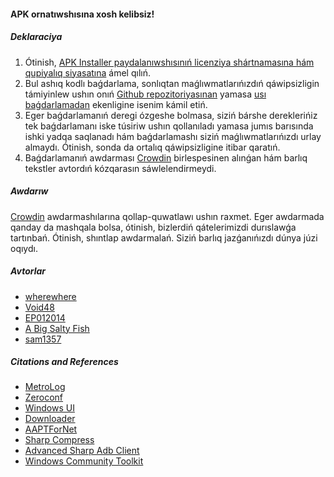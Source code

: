 #### APK ornatıwshısına xosh kelibsiz!

##### Deklaraciya
1. Ótinish, [APK Installer paydalanıwshısınıń licenziya shártnamasına hám qupiyalıq siyasatına](https://github.com/Paving-Base/APK-Installer/blob/main/Privacy.md) ámel qılıń.
2. Bul ashıq kodlı baǵdarlama, sonlıqtan maǵlıwmatlarıńızdıń qáwipsizligin támiyinlew ushın onıń [Github repozitoriyasınan](https://github.com/Paving-Base/APK-Installer) yamasa [usı baǵdarlamadan](https://apps.microsoft.com/store/detail/9P2JFQ43FPPG) ekenligine isenim kámil etiń.
3. Eger baǵdarlamanıń deregi ózgeshe bolmasa, siziń bárshe dereklerińiz tek baǵdarlamanı iske túsiriw ushın qollanıladı yamasa jumıs barısında ishki yadqa saqlanadı hám baǵdarlamashı siziń maǵlıwmatlarıńızdı urlay almaydı. Ótinish, sonda da ortalıq qáwipsizligine itibar qaratıń.
4. Baǵdarlamanıń awdarması [Crowdin](https://crowdin.com/project/APKInstaller "Crowdin") birlespesinen alınǵan hám barlıq tekstler avtordıń kózqarasın sáwlelendirmeydi.

##### Awdarıw
[Crowdin](https://crowdin.com/project/APKInstaller "Crowdin") awdarmashılarına qollap-quwatlawı ushın raxmet. Eger awdarmada qanday da mashqala bolsa, ótinish, bizlerdiń qátelerimizdi durıslawǵa tartınbań. Ótinish, shıntlap awdarmalań. Siziń barlıq jazǵanıńızdı dúnya júzi oqıydı.

##### Avtorlar
- [wherewhere](https://github.com/wherewhere)
- [Void48](https://github.com/Void48)
- [EP012014](https://github.com/EP012014)
- [A Big Salty Fish](https://github.com/bigsaltyfishes)
- [sam1357](https://github.com/sam1357)

##### Citations and References
- [MetroLog](https://github.com/roubachof/MetroLog "MetroLog")
- [Zeroconf](https://github.com/novotnyllc/Zeroconf "Zeroconf")
- [Windows UI](https://github.com/microsoft/microsoft-ui-xaml "Windows UI")
- [Downloader](https://github.com/bezzad/Downloader "Downloader")
- [AAPTForNet](https://github.com/canheo136/QuickLook.Plugin.ApkViewer "AAPTForNet")
- [Sharp Compress](https://github.com/adamhathcock/sharpcompress "Sharp Compress")
- [Advanced Sharp Adb Client](https://github.com/yungd1plomat/AdvancedSharpAdbClient "Advanced Sharp Adb Client")
- [Windows Community Toolkit](https://github.com/CommunityToolkit/WindowsCommunityToolkit "Windows Community Toolkit")